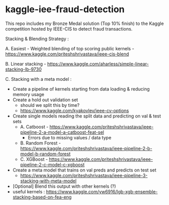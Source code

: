 # kaggle-iee-fraud-detection
This repo includes my Bronze Medal solution (Top 10% finish) to the Kaggle competition hosted by IEEE-CIS to detect fraud transactions.

Stacking & Blending Strategy :

A. Easiest - Weighted blending of top scoring public kernels - https://www.kaggle.com/priteshshrivastava/ieee-cis-blend

B. Linear stacking - https://www.kaggle.com/aharless/simple-linear-stacking-lb-9730

C. Stacking with a meta model :
  - Create a pipeline of kernels starting from data loading & reducing memory usage
  - Create a hold out validation set 
    - should we split this by time?
    - https://www.kaggle.com/kyakovlev/ieee-cv-options
  - Create single models reading the split data and predicting on val & test sets
    - A. Catboost - https://www.kaggle.com/priteshshrivastava/ieee-pipeline-2-a-model-a-catboost-feat-sel
      - Errors due to missing values / data type
    - B. Random Forest - https://www.kaggle.com/priteshshrivastava/ieee-pipeline-2-b-model-b-random-forest
    - C. XGBoost - https://www.kaggle.com/priteshshrivastava/ieee-pipeline-2-c-model-c-xgboost
  - Create a meta model that trains on val preds and predicts on test set
    - https://www.kaggle.com/priteshshrivastava/ieee-pipeline-3-stacking-with-meta-model
  - [Optional] Blend this output with other kernels (?)
  - useful kernels : https://www.kaggle.com/yw6916/lgb-xgb-ensemble-stacking-based-on-fea-eng
  

  
